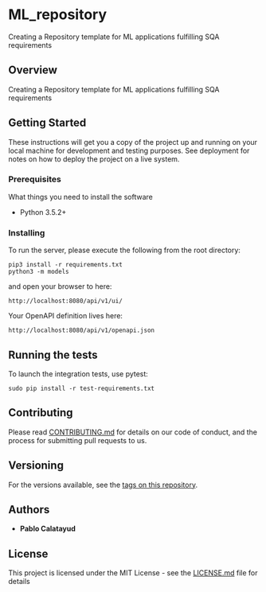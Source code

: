 # ML_repository
Creating a Repository template for ML applications fulfilling SQA requirements 

## Overview
Creating a Repository template for ML applications fulfilling SQA requirements 

## Getting Started
These instructions will get you a copy of the project up and running on your local machine for development and testing purposes. See deployment for notes on how to deploy the project on a live system.

### Prerequisites
What things you need to install the software
- Python 3.5.2+

### Installing
To run the server, please execute the following from the root directory:

```
pip3 install -r requirements.txt
python3 -m models
```

and open your browser to here:

```
http://localhost:8080/api/v1/ui/
```

Your OpenAPI definition lives here:

```
http://localhost:8080/api/v1/openapi.json
```

## Running the tests
To launch the integration tests, use pytest:
```
sudo pip install -r test-requirements.txt

```


## Contributing

Please read [CONTRIBUTING.md](
https://github.com/pcalatayud-prog/ML_repository/blob/main/CODE_OF_CONDUCT.md) for details on our code of conduct, and the process for submitting pull requests to us.

## Versioning

For the versions available, see the [tags on this repository](https://github.com/ML_repository/issues/labels). 

## Authors


* **Pablo Calatayud**

## License

This project is licensed under the MIT License - see the [LICENSE.md](LICENSE.md) file for details


